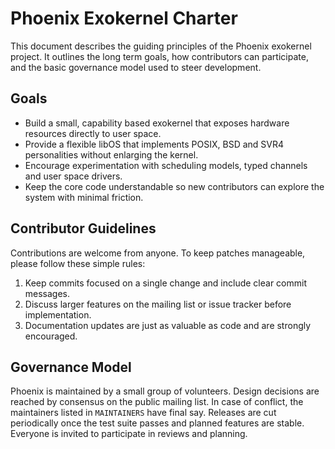 # Phoenix Exokernel Charter

This document describes the guiding principles of the Phoenix exokernel
project. It outlines the long term goals, how contributors can
participate, and the basic governance model used to steer development.

## Goals

- Build a small, capability based exokernel that exposes hardware
  resources directly to user space.
- Provide a flexible libOS that implements POSIX, BSD and SVR4
  personalities without enlarging the kernel.
- Encourage experimentation with scheduling models, typed channels and
  user space drivers.
- Keep the core code understandable so new contributors can explore the
  system with minimal friction.

## Contributor Guidelines

Contributions are welcome from anyone. To keep patches manageable,
please follow these simple rules:

1. Keep commits focused on a single change and include clear commit
   messages.
2. Discuss larger features on the mailing list or issue tracker before
   implementation.
3. Documentation updates are just as valuable as code and are strongly
   encouraged.

## Governance Model

Phoenix is maintained by a small group of volunteers. Design decisions
are reached by consensus on the public mailing list. In case of
conflict, the maintainers listed in `MAINTAINERS` have final say.
Releases are cut periodically once the test suite passes and planned
features are stable. Everyone is invited to participate in reviews and
planning.
